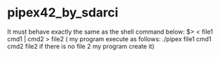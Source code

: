 # pipex42_by_sdarci
It must behave exactly the same as the shell command below: $> &lt; file1 cmd1 | cmd2 > file2  ( my  program  execute as follows: ./pipex file1 cmd1 cmd2 file2 if there is no file 2 my program create it)

